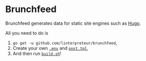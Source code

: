 # Brunchfeed

Brunchfeed generates data for static site engines such as [Hugo](https://gohugo.io/).

All you need to do is

1. `go get -u github.com/linterpreteur/brunchfeed`,
2. Create your own [`.env`](./.env.sample) and [`post.tpl`](./post.tpl),
3. And then run [`build.sh`](./build.sh)!
